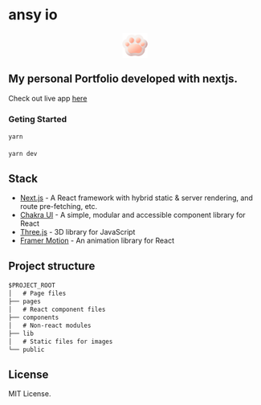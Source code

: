 # ansy io

<p align="left">
<p align="center">
<a target="blank"><img align="center" src="./public/favicon.ico" alt="Infamous-Date-355" height="50" width="50" /></a></p>
</p>
<!-- [https://](https://) -->

## My personal Portfolio developed with nextjs.

Check out live app [here](https://ansy-io.vercel.app/)

### Geting Started

```bash
yarn

yarn dev

```

## Stack

- [Next.js](https://nextjs.org/) - A React framework with hybrid static & server rendering, and route pre-fetching, etc.
- [Chakra UI](https://chakra-ui.com/) - A simple, modular and accessible component library for React
- [Three.js](https://threejs.org/) - 3D library for JavaScript
- [Framer Motion](https://www.framer.com/motion/) - An animation library for React

## Project structure

```
$PROJECT_ROOT
│   # Page files
├── pages
│   # React component files
├── components
│   # Non-react modules
├── lib
│   # Static files for images
└── public
```

## License

MIT License.
